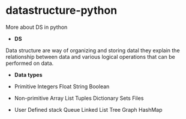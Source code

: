 # datastructure-python
More about DS in python 

- **DS**

Data structure are way of organizing and storing datal they explain the relationship between data and various logical operations that can be performed on data.

- **Data types**

- Primitive
Integers
Float
String
Boolean

- Non-primitive
Array
List
Tuples
Dictionary
Sets
Files

- User Defined
stack
Queue
Linked List
Tree
Graph
HashMap

